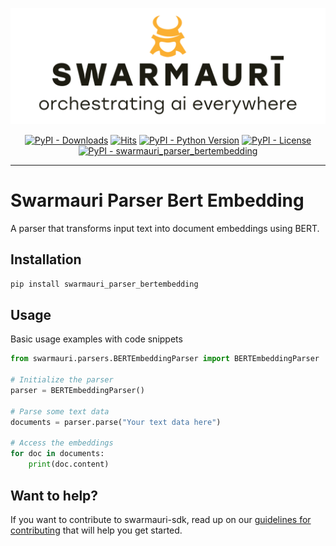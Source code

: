 
![Swamauri Logo](https://github.com/swarmauri/swarmauri-sdk/blob/3d4d1cfa949399d7019ae9d8f296afba773dfb7f/assets/swarmauri.brand.theme.svg)

<p align="center">
    <a href="https://pypi.org/project/swarmauri_parser_bertembedding/">
        <img src="https://img.shields.io/pypi/dm/swarmauri_parser_bertembedding" alt="PyPI - Downloads"/></a>
    <a href="https://hits.sh/github.com/swarmauri/swarmauri-sdk/tree/master/pkgs/community/swarmauri_parser_bertembedding/">
        <img alt="Hits" src="https://hits.sh/github.com/swarmauri/swarmauri-sdk/tree/master/pkgs/community/swarmauri_parser_bertembedding.svg"/></a>
    <a href="https://pypi.org/project/swarmauri_parser_bertembedding/">
        <img src="https://img.shields.io/pypi/pyversions/swarmauri_parser_bertembedding" alt="PyPI - Python Version"/></a>
    <a href="https://pypi.org/project/swarmauri_parser_bertembedding/">
        <img src="https://img.shields.io/pypi/l/swarmauri_parser_bertembedding" alt="PyPI - License"/></a>
    <a href="https://pypi.org/project/swarmauri_parser_bertembedding/">
        <img src="https://img.shields.io/pypi/v/swarmauri_parser_bertembedding?label=swarmauri_parser_bertembedding&color=green" alt="PyPI - swarmauri_parser_bertembedding"/></a>
</p>

---

# Swarmauri Parser Bert Embedding

A parser that transforms input text into document embeddings using BERT.

## Installation

```bash
pip install swarmauri_parser_bertembedding
```

## Usage
Basic usage examples with code snippets
```python
from swarmauri.parsers.BERTEmbeddingParser import BERTEmbeddingParser

# Initialize the parser
parser = BERTEmbeddingParser()

# Parse some text data
documents = parser.parse("Your text data here")

# Access the embeddings
for doc in documents:
    print(doc.content)
```

## Want to help?

If you want to contribute to swarmauri-sdk, read up on our [guidelines for contributing](https://github.com/swarmauri/swarmauri-sdk/blob/master/contributing.md) that will help you get started.
